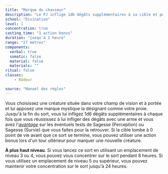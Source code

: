 ```yaml
---
title: "Marque du chasseur"
description: "Le PJ inflige 1d6 dégâts supplémentaires à sa cible et peut la traquer."
school: "Divination"
level: 1
concentration: true
casting_time: "1 action bonus"
duration: "jusqu'à 1 heure"
range: "27 mètres"
components:
  verbal: true
  somatic: false
  material: false
  materials: ""
ritual: false
classes:
    - Rôdeur

source: "Manuel des règles"
---
```

Vous choisissez une créature située dans votre champ de vision et à portée et lui apposez une marque mystique la désignant comme votre proie. Jusqu'à la fin du sort, vous lui infligez 1d6 dégâts supplémentaires à chaque fois que vous réussissez à lui infliger des dégâts avec une arme et vous avez l'[_avantage_](/utiliser-les-caracteristiques#avantage-et-désavantage) sur les éventuels tests de Sagesse (Perception) ou Sagesse (Survie) que vous faites pour la retrouver. Si la cible tombe à 0 point de vie avant que ce sort se termine, vous pouvez utiliser une action bonus lors d'un tour ultérieur pour marquer une nouvelle créature.

**À plus haut niveau**. Si vous lancez ce sort en utilisant un emplacement de niveau 3 ou 4, vous pouvez vous concentrer sur le sort pendant 8 heures. Si vous utilisez un emplacement de niveau 5 ou supérieur, vous pouvez maintenir votre concentration sur le sort jusqu'à 24 heures.
